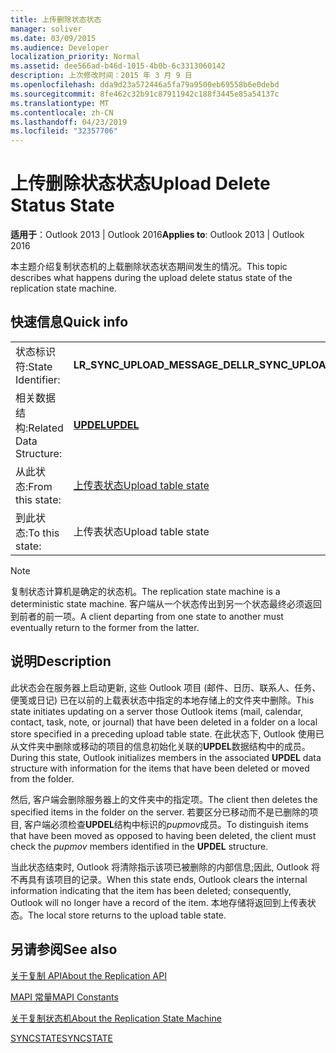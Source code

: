 ```yaml
---
title: 上传删除状态状态
manager: soliver
ms.date: 03/09/2015
ms.audience: Developer
localization_priority: Normal
ms.assetid: dee566ad-b46d-1015-4b0b-6c3313060142
description: 上次修改时间：2015 年 3 月 9 日
ms.openlocfilehash: dda9d23a572446a5fa79a9500eb69558b6e0debd
ms.sourcegitcommit: 8fe462c32b91c87911942c188f3445e85a54137c
ms.translationtype: MT
ms.contentlocale: zh-CN
ms.lasthandoff: 04/23/2019
ms.locfileid: "32357706"
---
```

# <a name="upload-delete-status-state"></a><span data-ttu-id="17b72-103">上传删除状态状态</span><span class="sxs-lookup"><span data-stu-id="17b72-103">Upload Delete Status State</span></span>

  
  
<span data-ttu-id="17b72-104">**适用于**：Outlook 2013 | Outlook 2016</span><span class="sxs-lookup"><span data-stu-id="17b72-104">**Applies to**: Outlook 2013 | Outlook 2016</span></span> 
  
 <span data-ttu-id="17b72-105">本主题介绍复制状态机的上载删除状态状态期间发生的情况。</span><span class="sxs-lookup"><span data-stu-id="17b72-105">This topic describes what happens during the upload delete status state of the replication state machine.</span></span> 
  
## <a name="quick-info"></a><span data-ttu-id="17b72-106">快速信息</span><span class="sxs-lookup"><span data-stu-id="17b72-106">Quick info</span></span>

|||
|:-----|:-----|
|<span data-ttu-id="17b72-107">状态标识符:</span><span class="sxs-lookup"><span data-stu-id="17b72-107">State Identifier:</span></span>  <br/> |<span data-ttu-id="17b72-108">**LR_SYNC_UPLOAD_MESSAGE_DEL**</span><span class="sxs-lookup"><span data-stu-id="17b72-108">**LR_SYNC_UPLOAD_MESSAGE_DEL**</span></span> <br/> |
|<span data-ttu-id="17b72-109">相关数据结构:</span><span class="sxs-lookup"><span data-stu-id="17b72-109">Related Data Structure:</span></span>  <br/> |<span data-ttu-id="17b72-110">**[UPDEL](updel.md)**</span><span class="sxs-lookup"><span data-stu-id="17b72-110">**[UPDEL](updel.md)**</span></span> <br/> |
|<span data-ttu-id="17b72-111">从此状态:</span><span class="sxs-lookup"><span data-stu-id="17b72-111">From this state:</span></span>  <br/> |[<span data-ttu-id="17b72-112">上传表状态</span><span class="sxs-lookup"><span data-stu-id="17b72-112">Upload table state</span></span>](upload-table-state.md) <br/> |
|<span data-ttu-id="17b72-113">到此状态:</span><span class="sxs-lookup"><span data-stu-id="17b72-113">To this state:</span></span>  <br/> |<span data-ttu-id="17b72-114">上传表状态</span><span class="sxs-lookup"><span data-stu-id="17b72-114">Upload table state</span></span>  <br/> |
   
> [!NOTE]
> <span data-ttu-id="17b72-115">复制状态计算机是确定的状态机。</span><span class="sxs-lookup"><span data-stu-id="17b72-115">The replication state machine is a deterministic state machine.</span></span> <span data-ttu-id="17b72-116">客户端从一个状态传出到另一个状态最终必须返回到前者的前一项。</span><span class="sxs-lookup"><span data-stu-id="17b72-116">A client departing from one state to another must eventually return to the former from the latter.</span></span> 
  
## <a name="description"></a><span data-ttu-id="17b72-117">说明</span><span class="sxs-lookup"><span data-stu-id="17b72-117">Description</span></span>

<span data-ttu-id="17b72-118">此状态会在服务器上启动更新, 这些 Outlook 项目 (邮件、日历、联系人、任务、便笺或日记) 已在以前的上载表状态中指定的本地存储上的文件夹中删除。</span><span class="sxs-lookup"><span data-stu-id="17b72-118">This state initiates updating on a server those Outlook items (mail, calendar, contact, task, note, or journal) that have been deleted in a folder on a local store specified in a preceding upload table state.</span></span> <span data-ttu-id="17b72-119">在此状态下, Outlook 使用已从文件夹中删除或移动的项目的信息初始化关联的**UPDEL**数据结构中的成员。</span><span class="sxs-lookup"><span data-stu-id="17b72-119">During this state, Outlook initializes members in the associated **UPDEL** data structure with information for the items that have been deleted or moved from the folder.</span></span> 
  
<span data-ttu-id="17b72-120">然后, 客户端会删除服务器上的文件夹中的指定项。</span><span class="sxs-lookup"><span data-stu-id="17b72-120">The client then deletes the specified items in the folder on the server.</span></span> <span data-ttu-id="17b72-121">若要区分已移动而不是已删除的项目, 客户端必须检查**UPDEL**结构中标识的*pupmov*成员。</span><span class="sxs-lookup"><span data-stu-id="17b72-121">To distinguish items that have been moved as opposed to having been deleted, the client must check the  *pupmov*  members identified in the **UPDEL** structure.</span></span> 
  
<span data-ttu-id="17b72-122">当此状态结束时, Outlook 将清除指示该项已被删除的内部信息;因此, Outlook 将不再具有该项目的记录。</span><span class="sxs-lookup"><span data-stu-id="17b72-122">When this state ends, Outlook clears the internal information indicating that the item has been deleted; consequently, Outlook will no longer have a record of the item.</span></span> <span data-ttu-id="17b72-123">本地存储将返回到上传表状态。</span><span class="sxs-lookup"><span data-stu-id="17b72-123">The local store returns to the upload table state.</span></span>
  
## <a name="see-also"></a><span data-ttu-id="17b72-124">另请参阅</span><span class="sxs-lookup"><span data-stu-id="17b72-124">See also</span></span>



[<span data-ttu-id="17b72-125">关于复制 API</span><span class="sxs-lookup"><span data-stu-id="17b72-125">About the Replication API</span></span>](about-the-replication-api.md)
  
[<span data-ttu-id="17b72-126">MAPI 常量</span><span class="sxs-lookup"><span data-stu-id="17b72-126">MAPI Constants</span></span>](mapi-constants.md)
  
[<span data-ttu-id="17b72-127">关于复制状态机</span><span class="sxs-lookup"><span data-stu-id="17b72-127">About the Replication State Machine</span></span>](about-the-replication-state-machine.md)
  
[<span data-ttu-id="17b72-128">SYNCSTATE</span><span class="sxs-lookup"><span data-stu-id="17b72-128">SYNCSTATE</span></span>](syncstate.md)

